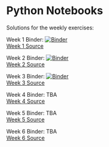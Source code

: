 # Python Notebooks

Solutions for the weekly exercises:

Week 1 Binder: [![Binder](https://mybinder.org/badge_logo.svg)](https://mybinder.org/v2/gh/Paepke-cph/PythonNotebooks.git/master?filepath=week1%2F01-Exercise-Solution.ipynb)
<br>
[Week 1 Source](https://github.com/Paepke-cph/PythonNotebooks/tree/master/week1)

Week 2 Binder: [![Binder](https://mybinder.org/badge_logo.svg)](https://mybinder.org/v2/gh/Paepke-cph/PythonNotebooks.git/master?filepath=week2%2F02-Exercise-Solution.ipynb)
<br>
[Week 2 Source](https://github.com/Paepke-cph/PythonNotebooks/tree/master/week2)

Week 3 Binder: [![Binder](https://mybinder.org/badge_logo.svg)](https://mybinder.org/v2/gh/Paepke-cph/PythonNotebooks.git/master?filepath=week3%2F03-Exercise-Solution.ipynb)
<br>
[Week 3 Source](https://github.com/Paepke-cph/PythonNotebooks/tree/master/week3)

Week 4 Binder: TBA
<br>
[Week 4 Source](https://github.com/Paepke-cph/PythonNotebooks/tree/master/week4)

Week 5 Binder: TBA
<br>
[Week 5 Source](https://github.com/Paepke-cph/PythonNotebooks/tree/master/week5)

Week 6 Binder: TBA
<br>
[Week 6 Source](https://github.com/Paepke-cph/PythonNotebooks/tree/master/week6)
